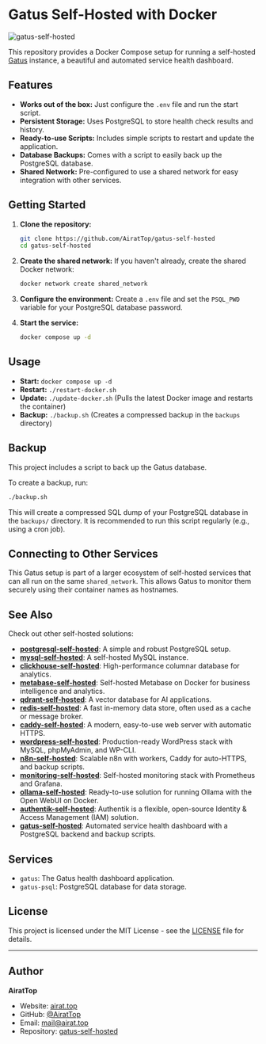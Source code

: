 # Gatus Self-Hosted with Docker

![gatus-self-hosted](https://repository-images.githubusercontent.com/1074217939/09fc4ac8-aaa1-4457-bfe8-99c6537993b9)

This repository provides a Docker Compose setup for running a self-hosted [Gatus](https://github.com/TwiN/gatus) instance, a beautiful and automated service health dashboard.

## Features

- **Works out of the box:** Just configure the `.env` file and run the start script.
- **Persistent Storage:** Uses PostgreSQL to store health check results and history.
- **Ready-to-use Scripts:** Includes simple scripts to restart and update the application.
- **Database Backups:** Comes with a script to easily back up the PostgreSQL database.
- **Shared Network:** Pre-configured to use a shared network for easy integration with other services.

## Getting Started

1.  **Clone the repository:**
    ```bash
    git clone https://github.com/AiratTop/gatus-self-hosted
    cd gatus-self-hosted
    ```

2.  **Create the shared network:**
    If you haven't already, create the shared Docker network:
    ```bash
    docker network create shared_network
    ```

3.  **Configure the environment:**
    Create a `.env` file and set the `PSQL_PWD` variable for your PostgreSQL database password.

4.  **Start the service:**
    ```bash
    docker compose up -d
    ```

## Usage

-   **Start:** `docker compose up -d`
-   **Restart:** `./restart-docker.sh`
-   **Update:** `./update-docker.sh` (Pulls the latest Docker image and restarts the container)
-   **Backup:** `./backup.sh` (Creates a compressed backup in the `backups` directory)

## Backup

This project includes a script to back up the Gatus database.

To create a backup, run:
```bash
./backup.sh
```
This will create a compressed SQL dump of your PostgreSQL database in the `backups/` directory. It is recommended to run this script regularly (e.g., using a cron job).

## Connecting to Other Services

This Gatus setup is part of a larger ecosystem of self-hosted services that can all run on the same `shared_network`. This allows Gatus to monitor them securely using their container names as hostnames.

## See Also

Check out other self-hosted solutions:

-   [**postgresql-self-hosted**](https://github.com/AiratTop/postgresql-self-hosted): A simple and robust PostgreSQL setup.
-   [**mysql-self-hosted**](https://github.com/AiratTop/mysql-self-hosted): A self-hosted MySQL instance.
-   [**clickhouse-self-hosted**](https://github.com/AiratTop/clickhouse-self-hosted): High-performance columnar database for analytics.
-   [**metabase-self-hosted**](https://github.com/AiratTop/metabase-self-hosted): Self-hosted Metabase on Docker for business intelligence and analytics.
-   [**qdrant-self-hosted**](https://github.com/AiratTop/qdrant-self-hosted): A vector database for AI applications.
-   [**redis-self-hosted**](https://github.com/AiratTop/redis-self-hosted): A fast in-memory data store, often used as a cache or message broker.
-   [**caddy-self-hosted**](https://github.com/AiratTop/caddy-self-hosted): A modern, easy-to-use web server with automatic HTTPS.
-   [**wordpress-self-hosted**](https://github.com/AiratTop/wordpress-self-hosted): Production-ready WordPress stack with MySQL, phpMyAdmin, and WP-CLI.
-   [**n8n-self-hosted**](https://github.com/AiratTop/n8n-self-hosted): Scalable n8n with workers, Caddy for auto-HTTPS, and backup scripts.
-   [**monitoring-self-hosted**](https://github.com/AiratTop/monitoring-self-hosted): Self-hosted monitoring stack with Prometheus and Grafana.
-   [**ollama-self-hosted**](https://github.com/AiratTop/ollama-self-hosted): Ready-to-use solution for running Ollama with the Open WebUI on Docker.
-   [**authentik-self-hosted**](https://github.com/AiratTop/authentik-self-hosted): Authentik is a flexible, open-source Identity & Access Management (IAM) solution.
-   [**gatus-self-hosted**](https://github.com/AiratTop/gatus-self-hosted): Automated service health dashboard with a PostgreSQL backend and backup scripts.

## Services

- `gatus`: The Gatus health dashboard application.
- `gatus-psql`: PostgreSQL database for data storage.

## License

This project is licensed under the MIT License - see the [LICENSE](LICENSE) file for details.

---

## Author

**AiratTop**

- Website: [airat.top](https://airat.top)
- GitHub: [@AiratTop](https://github.com/AiratTop)
- Email: [mail@airat.top](mailto:mail@airat.top)
- Repository: [gatus-self-hosted](https://github.com/AiratTop/gatus-self-hosted)
